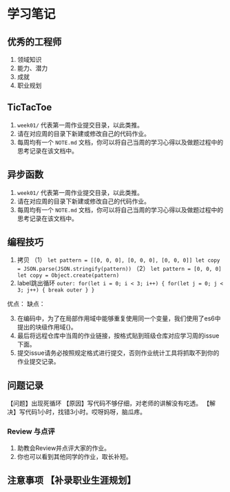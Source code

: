 
# 学习笔记


## 优秀的工程师

1. 领域知识
2. 能力、潜力
3. 成就
4. 职业规划


## TicTacToe

1. `week01/` 代表第一周作业提交目录，以此类推。
2. 请在对应周的目录下新建或修改自己的代码作业。
2. 每周均有一个 `NOTE.md` 文档，你可以将自己当周的学习心得以及做题过程中的思考记录在该文档中。

## 异步函数

1. `week01/` 代表第一周作业提交目录，以此类推。
2. 请在对应周的目录下新建或修改自己的代码作业。
2. 每周均有一个 `NOTE.md` 文档，你可以将自己当周的学习心得以及做题过程中的思考记录在该文档中。

## 编程技巧
 
1. 拷贝
（1）
`let pattern = [[0, 0, 0], [0, 0, 0], [0, 0, 0]]
let copy = JSON.parse(JSON.stringify(pattern))`
（2）
`let pattern = [0, 0, 0]
let copy = Object.create(pattern)
`
2. label跳出循环
`outer: for(let i = 0; i < 3; i++) {
    for(let j = 0; j < 3; j++) {
        break outer
    }
}`

优点：
缺点：

3. 在编码中，为了在局部作用域中能够重复使用同一个变量，我们使用了es6中提出的块级作用域{}。
4. 最后将远程仓库中当周的作业链接，按格式贴到班级仓库对应学习周的issue下面。
5. 提交issue请务必按照规定格式进行提交，否则作业统计工具将抓取不到你的作业提交记录。 

## 问题记录
【问题】出现死循环
【原因】写代码不够仔细，对老师的讲解没有吃透。
【解决】写代码1小时，找错3小时。哎呀妈呀，脑瓜疼。


### Review 与点评
1. 助教会Review并点评大家的作业。
2. 你也可以看到其他同学的作业，取长补短。

## 注意事项 【补录职业生涯规划】
